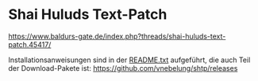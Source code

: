 # Shai Huluds Text-Patch

https://www.baldurs-gate.de/index.php?threads/shai-huluds-text-patch.45417/

Installationsanweisungen sind in der [README.txt](README.txt) aufgeführt, die auch Teil der Download-Pakete ist:
https://github.com/vnebelung/shtp/releases
